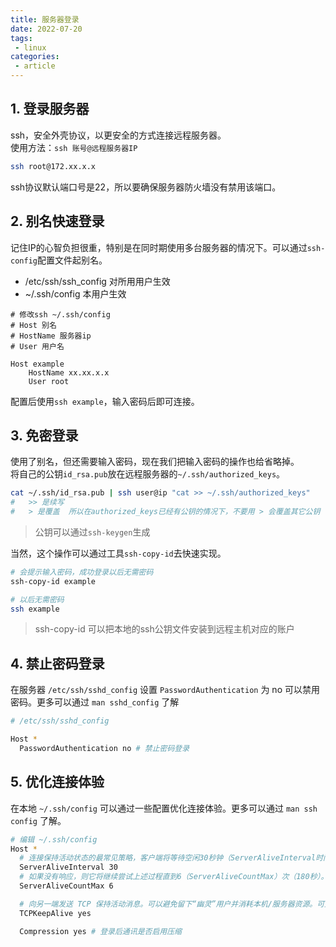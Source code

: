 ```yaml
---
title: 服务器登录
date: 2022-07-20
tags:
 - linux
categories: 
 - article
---
```



## 1. 登录服务器
ssh，安全外壳协议，以更安全的方式连接远程服务器。    
使用方法：`ssh 账号@远程服务器IP`
```sh
ssh root@172.xx.x.x
```
ssh协议默认端口号是22，所以要确保服务器防火墙没有禁用该端口。


## 2. 别名快速登录
记住IP的心智负担很重，特别是在同时期使用多台服务器的情况下。可以通过`ssh-config`配置文件起别名。
- /etc/ssh/ssh_config  对所用用户生效
- ~/.ssh/config  本用户生效
```
# 修改ssh ~/.ssh/config
# Host 别名
# HostName 服务器ip
# User 用户名

Host example
    HostName xx.xx.x.x
    User root
```
配置后使用`ssh example`，输入密码后即可连接。


## 3. 免密登录
使用了别名，但还需要输入密码，现在我们把输入密码的操作也给省略掉。    
将自己的公钥`id_rsa.pub`放在远程服务器的`~/.ssh/authorized_keys`。 
```sh
cat ~/.ssh/id_rsa.pub | ssh user@ip "cat >> ~/.ssh/authorized_keys"
#   >> 是续写
#   > 是覆盖  所以在authorized_keys已经有公钥的情况下，不要用 > 会覆盖其它公钥
```
> 公钥可以通过`ssh-keygen`生成

当然，这个操作可以通过工具`ssh-copy-id`去快速实现。
```sh
# 会提示输入密码，成功登录以后无需密码
ssh-copy-id example

# 以后无需密码
ssh example
```
> ssh-copy-id 可以把本地的ssh公钥文件安装到远程主机对应的账户



## 4. 禁止密码登录
在服务器 `/etc/ssh/sshd_config` 设置 `PasswordAuthentication` 为 no 可以禁用密码。更多可以通过 `man sshd_config` 了解
```sh
# /etc/ssh/sshd_config

Host * 
  PasswordAuthentication no # 禁止密码登录
```
## 5. 优化连接体验
在本地 `~/.ssh/config` 可以通过一些配置优化连接体验。更多可以通过 `man ssh config` 了解。
```sh
# 编辑 ~/.ssh/config
Host *
  # 连接保持活动状态的最常见策略，客户端将等待空闲30秒钟（ServerAliveInterval时间），然后向服务器发送“ no-op null数据包”，并期望响应。
  ServerAliveInterval 30
  # 如果没有响应，则它将继续尝试上述过程直到6（ServerAliveCountMax）次（180秒）。如果服务器仍然没有响应，则客户端将断开ssh连接 
  ServerAliveCountMax 6

  # 向另一端发送 TCP 保持活动消息。可以避免留下“幽灵”用户并消耗本机/服务器资源。可监控到本机/服务器连接死亡或崩溃，发生后断开连接。
  TCPKeepAlive yes 

  Compression yes # 登录后通讯是否启用压缩
```


